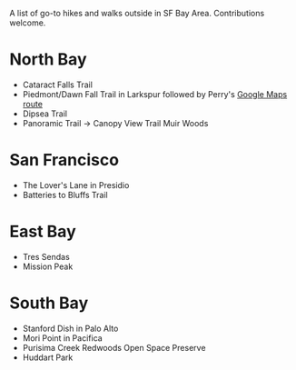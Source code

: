 A list of go-to hikes and walks outside in SF Bay Area.  Contributions welcome.

# North Bay
 * Cataract Falls Trail
 * Piedmont/Dawn Fall Trail in Larkspur followed by Perry's [Google Maps route](https://goo.gl/maps/6kmDf2s1b376GCQM8)
 * Dipsea Trail
 * Panoramic Trail -> Canopy View Trail Muir Woods

# San Francisco
 * The Lover's Lane in Presidio
 * Batteries to Bluffs Trail
 
# East Bay
 * Tres Sendas
 * Mission Peak

# South Bay
 * Stanford Dish in Palo Alto
 * Mori Point in Pacifica
 * Purisima Creek Redwoods Open Space Preserve
 * Huddart Park
